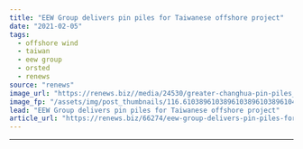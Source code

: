```yaml
---
title: "EEW Group delivers pin piles for Taiwanese offshore project"
date: "2021-02-05"
tags: 
  - offshore wind
  - taiwan
  - eew group
  - orsted
  - renews
source: "renews"
image_url: "https://renews.biz//media/24530/greater-changhua-pin-piles_gwangyang-port-1.jpg?mode=crop&width=770&heightratio=0.6103896103896103896103896104&slimmage=true"
image_fp: "/assets/img/post_thumbnails/116.6103896103896103896103896104&slimmage=true"
lead: "EEW Group delivers pin piles for Taiwanese offshore project"
article_url: "https://renews.biz/66274/eew-group-delivers-pin-piles-for-taiwanese-offshore-project/"
---
```


---
